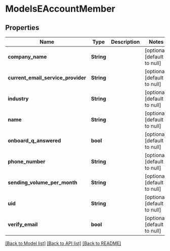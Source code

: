 # ModelsEAccountMember

## Properties
Name | Type | Description | Notes
------------ | ------------- | ------------- | -------------
**company_name** | **String** |  | [optional] [default to null]
**current_email_service_provider** | **String** |  | [optional] [default to null]
**industry** | **String** |  | [optional] [default to null]
**name** | **String** |  | [optional] [default to null]
**onboard_q_answered** | **bool** |  | [optional] [default to null]
**phone_number** | **String** |  | [optional] [default to null]
**sending_volume_per_month** | **String** |  | [optional] [default to null]
**uid** | **String** |  | [optional] [default to null]
**verify_email** | **bool** |  | [optional] [default to null]

[[Back to Model list]](../README.md#documentation-for-models) [[Back to API list]](../README.md#documentation-for-api-endpoints) [[Back to README]](../README.md)


